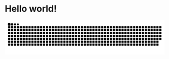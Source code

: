 # Hello world!

</div>
  
  ![Snake animation](https://github.com/DRodrigo96/drodrigo96/blob/output/github-contribution-grid-snake.svg)
  
</div>
